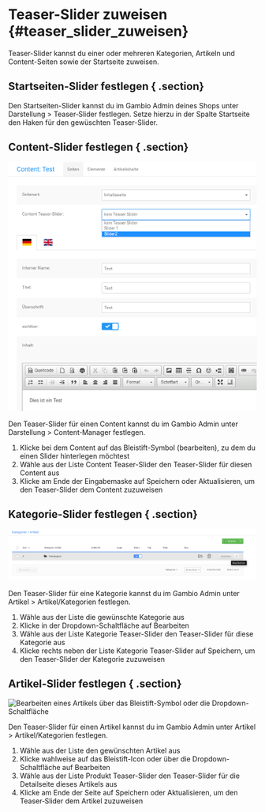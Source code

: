 # Teaser-Slider zuweisen {#teaser_slider_zuweisen}

Teaser-Slider kannst du einer oder mehreren Kategorien, Artikeln und Content-Seiten sowie der Startseite zuweisen.

## Startseiten-Slider festlegen { .section}

Den Startseiten-Slider kannst du im Gambio Admin deines Shops unter Darstellung \> Teaser‑Slider festlegen. Setze hierzu in der Spalte Startseite den Haken für den gewüschten Teaser-Slider.

## Content-Slider festlegen { .section}

![](Bilder/Abb145_TeaserSliderZuweisenContent.png "Teaser-Slider zuweisen (Content)")

Den Teaser-Slider für einen Content kannst du im Gambio Admin unter Darstellung \> Content‑Manager festlegen.

1.  Klicke bei dem Content auf das Bleistift-Symbol \(bearbeiten\), zu dem du einen Slider hinterlegen möchtest
2.  Wähle aus der Liste Content Teaser-Slider den Teaser-Slider für diesen Content aus
3.  Klicke am Ende der Eingabemaske auf Speichern oder Aktualisieren, um den Teaser-Slider dem Content zuzuweisen

## Kategorie-Slider festlegen { .section}

![](Bilder/KategorieBearbeitenButton.png "Bearbeiten der Kategorie über die Dropdown-Schaltfläche")

Den Teaser-Slider für eine Kategorie kannst du im Gambio Admin unter Artikel \> Artikel/Kategorien festlegen.

1.  Wähle aus der Liste die gewünschte Kategorie aus
2.  Klicke in der Dropdown-Schaltfläche auf Bearbeiten
3.  Wähle aus der Liste Kategorie Teaser-Slider den Teaser-Slider für diese Kategorie aus
4.  Klicke rechts neben der Liste Kategorie Teaser-Slider auf Speichern, um den Teaser-Slider der Kategorie zuzuweisen

## Artikel-Slider festlegen { .section}

![](Bilder/ArtikelBearbeitenIconButton.png "Bearbeiten eines Artikels über das Bleistift-Symbol oder die
        Dropdown-Schaltfläche")

Den Teaser-Slider für einen Artikel kannst du im Gambio Admin unter Artikel \> Artikel/Kategorien festlegen.

1.  Wähle aus der Liste den gewünschten Artikel aus
2.  Klicke wahlweise auf das Bleistift-Icon oder über die Dropdown-Schaltfläche auf Bearbeiten
3.  Wähle aus der Liste Produkt Teaser-Slider den Teaser-Slider für die Detailseite dieses Artikels aus
4.  Klicke am Ende der Seite auf Speichern oder Aktualisieren, um den Teaser‑Slider dem Artikel zuzuweisen



